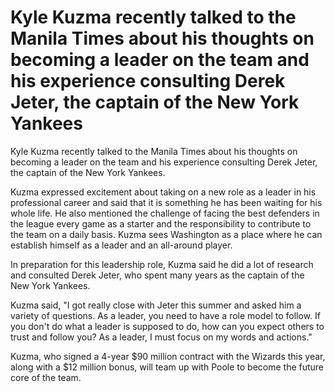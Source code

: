 # Kyle Kuzma recently talked to the Manila Times about his thoughts on becoming a leader on the team and his experience consulting Derek Jeter, the captain of the New York Yankees 
 Kyle Kuzma recently talked to the Manila Times about his thoughts on becoming a leader on the team and his experience consulting Derek Jeter, the captain of the New York Yankees.

Kuzma expressed excitement about taking on a new role as a leader in his professional career and said that it is something he has been waiting for his whole life. He also mentioned the challenge of facing the best defenders in the league every game as a starter and the responsibility to contribute to the team on a daily basis. Kuzma sees Washington as a place where he can establish himself as a leader and an all-around player.

In preparation for this leadership role, Kuzma said he did a lot of research and consulted Derek Jeter, who spent many years as the captain of the New York Yankees.

Kuzma said, "I got really close with Jeter this summer and asked him a variety of questions. As a leader, you need to have a role model to follow. If you don't do what a leader is supposed to do, how can you expect others to trust and follow you? As a leader, I must focus on my words and actions." 

Kuzma, who signed a 4-year $90 million contract with the Wizards this year, along with a $12 million bonus, will team up with Poole to become the future core of the team. 